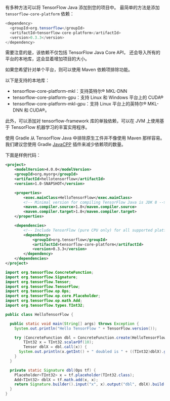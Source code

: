 有多种方法可以将 TensorFlow Java 添加到您的项目中。 最简单的方法是添加 `tensorflow-core-platform` 依赖：

```java
<dependency>
  <groupId>org.tensorflow</groupId>
  <artifactId>tensorflow-core-platform</artifactId>
  <version>0.3.3</version>
</dependency>
```

需要注意的是，该依赖不仅包括 TensorFlow Java Core API， 还会导入所有的平台的本地库，这会显着增加项目的大小。

如果您希望针对单个平台，则可以使用 Maven 依赖项排除功能。

以下是支持的本地库：

* tensorflow-core-platform-mkl：支持英特尔® MKL-DNN
* tensorflow-core-platform-gpu：支持 Linux 和 Windows 平台上的 CUDA®
* tensorflow-core-platform-mkl-gpu：支持 Linux 平台上的英特尔® MKL-DNN 和 CUDA®。

此外，可以添加对 tensorflow-framework 库的单独依赖，可以在 JVM 上使用基于 TensorFlow 机器学习的丰富实用程序。

使用 Gradle 从 TensorFlow Java 中排除原生工件并不像使用 Maven 那样容易。 我们建议您使用 Gradle [JavaCPP](https://github.com/bytedeco/gradle-javacpp) 插件来减少依赖项的数量。

下面是样例代码：

```xml
<project>
    <modelVersion>4.0.0</modelVersion>
    <groupId>org.myorg</groupId>
    <artifactId>hellotensorflow</artifactId>
    <version>1.0-SNAPSHOT</version>

    <properties>
        <exec.mainClass>HelloTensorFlow</exec.mainClass>
        <!-- Minimal version for compiling TensorFlow Java is JDK 8 -->
        <maven.compiler.source>1.8</maven.compiler.source>
        <maven.compiler.target>1.8</maven.compiler.target>
    </properties>

    <dependencies>
        <!-- Include TensorFlow (pure CPU only) for all supported platforms -->
        <dependency>
            <groupId>org.tensorflow</groupId>
            <artifactId>tensorflow-core-platform</artifactId>
            <version>0.3.3</version>
        </dependency>
    </dependencies>
</project>
```

```java
import org.tensorflow.ConcreteFunction;
import org.tensorflow.Signature;
import org.tensorflow.Tensor;
import org.tensorflow.TensorFlow;
import org.tensorflow.op.Ops;
import org.tensorflow.op.core.Placeholder;
import org.tensorflow.op.math.Add;
import org.tensorflow.types.TInt32;

public class HelloTensorFlow {

  public static void main(String[] args) throws Exception {
    System.out.println("Hello TensorFlow " + TensorFlow.version());

    try (ConcreteFunction dbl = ConcreteFunction.create(HelloTensorFlow::dbl);
        TInt32 x = TInt32.scalarOf(10);
        Tensor dblX = dbl.call(x)) {
      System.out.println(x.getInt() + " doubled is " + ((TInt32)dblX).getInt());
    }
  }

  private static Signature dbl(Ops tf) {
    Placeholder<TInt32> x = tf.placeholder(TInt32.class);
    Add<TInt32> dblX = tf.math.add(x, x);
    return Signature.builder().input("x", x).output("dbl", dblX).build();
  }
}
```

